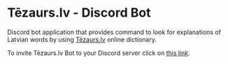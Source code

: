 # Tēzaurs.lv - Discord Bot

Discord bot application that provides command to look for explanations of Latvian words by using [Tēzaurs.lv](https://tezaurs.lv/) online dictionary.

To invite Tēzaurs.lv Bot to your Discord server click on [this link](https://discord.com/api/oauth2/authorize?client_id=1015304704554709042&permissions=2048&scope=bot).

